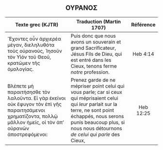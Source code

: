 <h2 align="center">ΟΥΡΑΝΟΣ</h2>

|Texte grec (KJTR)|Traduction (Martin 1707)|Référence|
|-----|-----|:---:
Ἔχοντες οὖν ἀρχιερέα μέγαν, διεληλυθότα τοὺς οὐρανούς, Ἰησοῦν τὸν Υἱὸν τοῦ Θεοῦ, κρατῶμεν τῆς ὁμολογίας.|Puis donc que nous avons un souverain et grand Sacrificateur, Jésus Fils de Dieu, qui est entré dans les Cieux, tenons ferme _notre_ profession.|Heb 4:14|
Βλέπετε μὴ παραιτήσησθε τὸν λαλοῦντα. Εἰ γὰρ ἐκεῖνοι οὐκ ἔφυγον τὸν ἐπὶ γῆς παραιτησάμενοι χρηματίζοντα, πολλῷ μᾶλλον ἡμεῖς, οἱ τὸν ἀπʼ οὐρανῶν ἀποστρεφόμενοι:|Prenez garde de ne mépriser point celui qui _vous_ parle; car si ceux qui méprisaient celui qui _leur_ parlait sur la terre, ne sont point échappés, nous serons punis beaucoup plus, si nous nous détournons _de celui qui parle_ des Cieux,|Heb 12:25|

